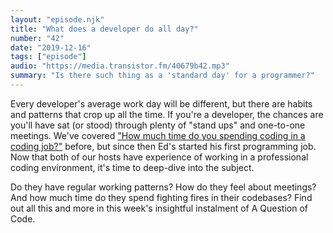 ```yaml
---
layout: "episode.njk"
title: "What does a developer do all day?"
number: "42"
date: "2019-12-16"
tags: ["episode"]
audio: "https://media.transistor.fm/40679b42.mp3"
summary: "Is there such thing as a 'standard day' for a programmer?"
---
```


Every developer's average work day will be different, but there are habits and patterns that crop up all the time. If you're a developer, the chances are you'll have sat (or stood) through plenty of "stand ups" and one-to-one meetings. We've covered ["How much time do you spending coding in a coding job?"](https://aquestionofcode.com/l5-time-coding-in-a-job/) before, but since then Ed's started his first programming job. Now that both of our hosts have experience of working in a professional coding environment, it's time to deep-dive into the subject.

Do they have regular working patterns? How do they feel about meetings? And how much time do they spend fighting fires in their codebases? Find out all this and more in this week's insightful instalment of A Question of Code.